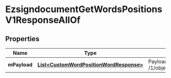 

# EzsigndocumentGetWordsPositionsV1ResponseAllOf


## Properties

| Name | Type | Description | Notes |
|------------ | ------------- | ------------- | -------------|
|**mPayload** | [**List&lt;CustomWordPositionWordResponse&gt;**](CustomWordPositionWordResponse.md) | Payload for POST /1/object/ezsigndocument/{pkiEzsigndocumentID}/getWordsPositions |  |



